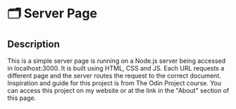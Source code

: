 # 🗂️ Server Page

## Description

This is a simple server page is running on a Node.js server being accessed in localhost:3000. It is built using HTML, CSS and JS. Each URL requests a different page and the server routes the request to the correct document. Inspiration and guide for this project is from The Odin Project course. You can access this project on my website or at the link in the "About" section of this page.
